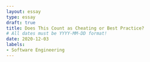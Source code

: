 ```yaml
---
layout: essay
type: essay
draft: true
title: Does This Count as Cheating or Best Practice?
# All dates must be YYYY-MM-DD format!
date: 2020-12-03
labels:
- Software Engineering
---
```


